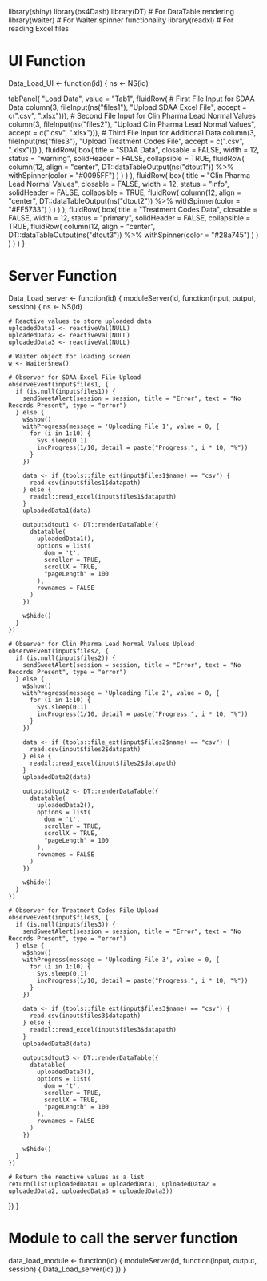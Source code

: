 library(shiny)
library(bs4Dash)
library(DT)      # For DataTable rendering
library(waiter)  # For Waiter spinner functionality
library(readxl)  # For reading Excel files

# UI Function
Data_Load_UI <- function(id) {
  ns <- NS(id)
  
  tabPanel(
    "Load Data",
    value = "Tab1",
    fluidRow(
      # First File Input for SDAA Data
      column(3, 
             fileInput(ns("files1"), 
                       "Upload SDAA Excel File", 
                       accept = c(".csv", ".xlsx"))),
      # Second File Input for Clin Pharma Lead Normal Values
      column(3, 
             fileInput(ns("files2"), 
                       "Upload Clin Pharma Lead Normal Values", 
                       accept = c(".csv", ".xlsx"))),
      # Third File Input for Additional Data
      column(3, 
             fileInput(ns("files3"), 
                       "Upload Treatment Codes File", 
                       accept = c(".csv", ".xlsx")))
    ),
    fluidRow(
      box(
        title = "SDAA Data",
        closable = FALSE,
        width = 12,
        status = "warning",
        solidHeader = FALSE,
        collapsible = TRUE,
        fluidRow(
          column(12,
                 align = "center",
                 DT::dataTableOutput(ns("dtout1")) %>% 
                   withSpinner(color = "#0095FF")
          )
        )
      )
    ),
    fluidRow(
      box(
        title = "Clin Pharma Lead Normal Values",
        closable = FALSE,
        width = 12,
        status = "info",
        solidHeader = FALSE,
        collapsible = TRUE,
        fluidRow(
          column(12,
                 align = "center",
                 DT::dataTableOutput(ns("dtout2")) %>% 
                   withSpinner(color = "#FF5733")
          )
        )
      )
    ),
    fluidRow(
      box(
        title = "Treatment Codes Data",
        closable = FALSE,
        width = 12,
        status = "primary",
        solidHeader = FALSE,
        collapsible = TRUE,
        fluidRow(
          column(12,
                 align = "center",
                 DT::dataTableOutput(ns("dtout3")) %>% 
                   withSpinner(color = "#28a745")
          )
        )
      )
    )
  )
}

# Server Function
Data_Load_server <- function(id) {
  moduleServer(id, function(input, output, session) {
    ns <- NS(id)
    
    # Reactive values to store uploaded data
    uploadedData1 <- reactiveVal(NULL)
    uploadedData2 <- reactiveVal(NULL)
    uploadedData3 <- reactiveVal(NULL)
    
    # Waiter object for loading screen
    w <- Waiter$new()
    
    # Observer for SDAA Excel File Upload
    observeEvent(input$files1, {
      if (is.null(input$files1)) {
        sendSweetAlert(session = session, title = "Error", text = "No Records Present", type = "error")
      } else {
        w$show()
        withProgress(message = 'Uploading File 1', value = 0, {
          for (i in 1:10) {
            Sys.sleep(0.1)
            incProgress(1/10, detail = paste("Progress:", i * 10, "%"))
          }
        })
        
        data <- if (tools::file_ext(input$files1$name) == "csv") {
          read.csv(input$files1$datapath)
        } else {
          readxl::read_excel(input$files1$datapath)
        }
        uploadedData1(data)
        
        output$dtout1 <- DT::renderDataTable({
          datatable(
            uploadedData1(), 
            options = list(
              dom = 't',
              scroller = TRUE,
              scrollX = TRUE, 
              "pageLength" = 100
            ),
            rownames = FALSE
          )
        })
        
        w$hide()
      }
    })
    
    # Observer for Clin Pharma Lead Normal Values Upload
    observeEvent(input$files2, {
      if (is.null(input$files2)) {
        sendSweetAlert(session = session, title = "Error", text = "No Records Present", type = "error")
      } else {
        w$show()
        withProgress(message = 'Uploading File 2', value = 0, {
          for (i in 1:10) {
            Sys.sleep(0.1)
            incProgress(1/10, detail = paste("Progress:", i * 10, "%"))
          }
        })
        
        data <- if (tools::file_ext(input$files2$name) == "csv") {
          read.csv(input$files2$datapath)
        } else {
          readxl::read_excel(input$files2$datapath)
        }
        uploadedData2(data)
        
        output$dtout2 <- DT::renderDataTable({
          datatable(
            uploadedData2(), 
            options = list(
              dom = 't',
              scroller = TRUE,
              scrollX = TRUE, 
              "pageLength" = 100
            ),
            rownames = FALSE
          )
        })
        
        w$hide()
      }
    })
    
    # Observer for Treatment Codes File Upload
    observeEvent(input$files3, {
      if (is.null(input$files3)) {
        sendSweetAlert(session = session, title = "Error", text = "No Records Present", type = "error")
      } else {
        w$show()
        withProgress(message = 'Uploading File 3', value = 0, {
          for (i in 1:10) {
            Sys.sleep(0.1)
            incProgress(1/10, detail = paste("Progress:", i * 10, "%"))
          }
        })
        
        data <- if (tools::file_ext(input$files3$name) == "csv") {
          read.csv(input$files3$datapath)
        } else {
          readxl::read_excel(input$files3$datapath)
        }
        uploadedData3(data)
        
        output$dtout3 <- DT::renderDataTable({
          datatable(
            uploadedData3(), 
            options = list(
              dom = 't',
              scroller = TRUE,
              scrollX = TRUE, 
              "pageLength" = 100
            ),
            rownames = FALSE
          )
        })
        
        w$hide()
      }
    })
    
    # Return the reactive values as a list
    return(list(uploadedData1 = uploadedData1, uploadedData2 = uploadedData2, uploadedData3 = uploadedData3))
  })
}

# Module to call the server function
data_load_module <- function(id) {
  moduleServer(id, function(input, output, session) {
    Data_Load_server(id)
  })
}
